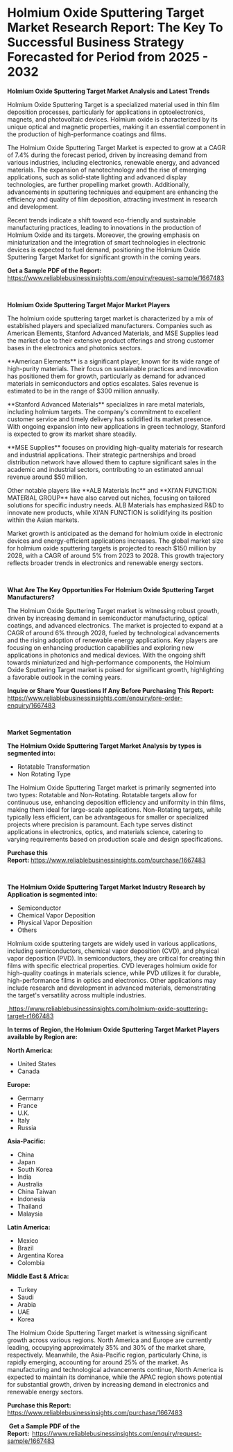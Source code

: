 <p><h1>Holmium Oxide Sputtering Target Market Research Report: The Key To Successful Business Strategy Forecasted for Period from 2025 - 2032</h1></p><p><strong>Holmium Oxide Sputtering Target Market Analysis and Latest Trends</strong></p>
<p><p>Holmium Oxide Sputtering Target is a specialized material used in thin film deposition processes, particularly for applications in optoelectronics, magnets, and photovoltaic devices. Holmium oxide is characterized by its unique optical and magnetic properties, making it an essential component in the production of high-performance coatings and films.</p><p>The Holmium Oxide Sputtering Target Market is expected to grow at a CAGR of 7.4% during the forecast period, driven by increasing demand from various industries, including electronics, renewable energy, and advanced materials. The expansion of nanotechnology and the rise of emerging applications, such as solid-state lighting and advanced display technologies, are further propelling market growth. Additionally, advancements in sputtering techniques and equipment are enhancing the efficiency and quality of film deposition, attracting investment in research and development.</p><p>Recent trends indicate a shift toward eco-friendly and sustainable manufacturing practices, leading to innovations in the production of Holmium Oxide and its targets. Moreover, the growing emphasis on miniaturization and the integration of smart technologies in electronic devices is expected to fuel demand, positioning the Holmium Oxide Sputtering Target Market for significant growth in the coming years.</p></p>
<p><strong>Get a Sample PDF of the Report:&nbsp;</strong> <a href="https://www.reliablebusinessinsights.com/enquiry/request-sample/1667483?utm_campaign=2875&utm_medium=2&utm_source=Github&utm_content=ia&utm_term=18042025&utm_id=holmium-oxide-sputtering-target">https://www.reliablebusinessinsights.com/enquiry/request-sample/1667483</a></p>
<p>&nbsp;</p>
<p><strong>Holmium Oxide Sputtering Target Major Market Players</strong></p>
<p><p>The holmium oxide sputtering target market is characterized by a mix of established players and specialized manufacturers. Companies such as American Elements, Stanford Advanced Materials, and MSE Supplies lead the market due to their extensive product offerings and strong customer bases in the electronics and photonics sectors.</p><p>**American Elements** is a significant player, known for its wide range of high-purity materials. Their focus on sustainable practices and innovation has positioned them for growth, particularly as demand for advanced materials in semiconductors and optics escalates. Sales revenue is estimated to be in the range of $300 million annually.</p><p>**Stanford Advanced Materials** specializes in rare metal materials, including holmium targets. The company's commitment to excellent customer service and timely delivery has solidified its market presence. With ongoing expansion into new applications in green technology, Stanford is expected to grow its market share steadily.</p><p>**MSE Supplies** focuses on providing high-quality materials for research and industrial applications. Their strategic partnerships and broad distribution network have allowed them to capture significant sales in the academic and industrial sectors, contributing to an estimated annual revenue around $50 million.</p><p>Other notable players like **ALB Materials Inc** and **XI'AN FUNCTION MATERIAL GROUP** have also carved out niches, focusing on tailored solutions for specific industry needs. ALB Materials has emphasized R&D to innovate new products, while XI'AN FUNCTION is solidifying its position within the Asian markets.</p><p>Market growth is anticipated as the demand for holmium oxide in electronic devices and energy-efficient applications increases. The global market size for holmium oxide sputtering targets is projected to reach $150 million by 2028, with a CAGR of around 5% from 2023 to 2028. This growth trajectory reflects broader trends in electronics and renewable energy sectors.</p></p>
<p>&nbsp;</p>
<p><strong>What Are The Key Opportunities For Holmium Oxide Sputtering Target Manufacturers?</strong></p>
<p><p>The Holmium Oxide Sputtering Target market is witnessing robust growth, driven by increasing demand in semiconductor manufacturing, optical coatings, and advanced electronics. The market is projected to expand at a CAGR of around 6% through 2028, fueled by technological advancements and the rising adoption of renewable energy applications. Key players are focusing on enhancing production capabilities and exploring new applications in photonics and medical devices. With the ongoing shift towards miniaturized and high-performance components, the Holmium Oxide Sputtering Target market is poised for significant growth, highlighting a favorable outlook in the coming years.</p></p>
<p><strong>Inquire or Share Your Questions If Any Before Purchasing This Report:</strong> <a href="https://www.reliablebusinessinsights.com/enquiry/pre-order-enquiry/1667483?utm_campaign=2875&utm_medium=2&utm_source=Github&utm_content=ia&utm_term=18042025&utm_id=holmium-oxide-sputtering-target">https://www.reliablebusinessinsights.com/enquiry/pre-order-enquiry/1667483</a></p>
<p>&nbsp;</p>
<p><strong>Market Segmentation</strong></p>
<p><strong>The Holmium Oxide Sputtering Target Market Analysis by types is segmented into:</strong></p>
<p><ul><li>Rotatable Transformation</li><li>Non Rotating Type</li></ul></p>
<p><p>The Holmium Oxide Sputtering Target market is primarily segmented into two types: Rotatable and Non-Rotating. Rotatable targets allow for continuous use, enhancing deposition efficiency and uniformity in thin films, making them ideal for large-scale applications. Non-Rotating targets, while typically less efficient, can be advantageous for smaller or specialized projects where precision is paramount. Each type serves distinct applications in electronics, optics, and materials science, catering to varying requirements based on production scale and design specifications.</p></p>
<p><strong>Purchase this Report:&nbsp;</strong><a href="https://www.reliablebusinessinsights.com/purchase/1667483?utm_campaign=2875&utm_medium=2&utm_source=Github&utm_content=ia&utm_term=18042025&utm_id=holmium-oxide-sputtering-target">https://www.reliablebusinessinsights.com/purchase/1667483</a></p>
<p>&nbsp;</p>
<p><strong>The Holmium Oxide Sputtering Target Market Industry Research by Application is segmented into:</strong></p>
<p><ul><li>Semiconductor</li><li>Chemical Vapor Deposition</li><li>Physical Vapor Deposition</li><li>Others</li></ul></p>
<p><p>Holmium oxide sputtering targets are widely used in various applications, including semiconductors, chemical vapor deposition (CVD), and physical vapor deposition (PVD). In semiconductors, they are critical for creating thin films with specific electrical properties. CVD leverages holmium oxide for high-quality coatings in materials science, while PVD utilizes it for durable, high-performance films in optics and electronics. Other applications may include research and development in advanced materials, demonstrating the target's versatility across multiple industries.</p></p>
<p><a href="https://www.reliablebusinessinsights.com/holmium-oxide-sputtering-target-r1667483?utm_campaign=2875&utm_medium=2&utm_source=Github&utm_content=ia&utm_term=18042025&utm_id=holmium-oxide-sputtering-target">&nbsp;https://www.reliablebusinessinsights.com/holmium-oxide-sputtering-target-r1667483</a></p>
<p><strong>In terms of Region, the Holmium Oxide Sputtering Target Market Players available by Region are:</strong></p>
<p>
    <p> <strong> North America: </strong>
        <ul>
            <li>United States</li>
            <li>Canada</li>
        </ul>
        </p> 
    <p> <strong> Europe: </strong>
        <ul>
            <li>Germany</li>
            <li>France</li>
            <li>U.K.</li>
            <li>Italy</li>
            <li>Russia</li>
        </ul>
        </p> 
    <p> <strong> Asia-Pacific: </strong>
        <ul>
            <li>China</li>
            <li>Japan</li>
            <li>South Korea</li>
            <li>India</li>
            <li>Australia</li>
            <li>China Taiwan</li>
            <li>Indonesia</li>
            <li>Thailand</li>
            <li>Malaysia</li>
        </ul>
        </p> 
    <p> <strong> Latin America: </strong>
        <ul>
            <li>Mexico</li>
            <li>Brazil</li>
            <li>Argentina Korea</li>
            <li>Colombia</li>
        </ul>
        </p> 
    <p> <strong> Middle East & Africa: </strong>
        <ul>
            <li>Turkey</li>
            <li>Saudi</li>
            <li>Arabia</li>
            <li>UAE</li>
            <li>Korea</li>
        </ul>
    </p>
    </p>
<p><p>The Holmium Oxide Sputtering Target market is witnessing significant growth across various regions. North America and Europe are currently leading, occupying approximately 35% and 30% of the market share, respectively. Meanwhile, the Asia-Pacific region, particularly China, is rapidly emerging, accounting for around 25% of the market. As manufacturing and technological advancements continue, North America is expected to maintain its dominance, while the APAC region shows potential for substantial growth, driven by increasing demand in electronics and renewable energy sectors.</p></p>
<p><strong>Purchase this Report: </strong><a href="https://www.reliablebusinessinsights.com/purchase/1667483?utm_campaign=2875&utm_medium=2&utm_source=Github&utm_content=ia&utm_term=18042025&utm_id=holmium-oxide-sputtering-target">https://www.reliablebusinessinsights.com/purchase/1667483</a></p>
<p>&nbsp;<strong>Get a Sample PDF of the Report:&nbsp;&nbsp;</strong><a href="https://www.reliablebusinessinsights.com/enquiry/request-sample/1667483?utm_campaign=2875&utm_medium=2&utm_source=Github&utm_content=ia&utm_term=18042025&utm_id=holmium-oxide-sputtering-target">https://www.reliablebusinessinsights.com/enquiry/request-sample/1667483</a></p>
<p><strong></strong></p>
<p><p></p><p></p><p></p></p>